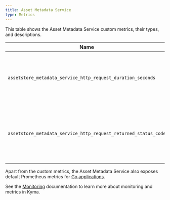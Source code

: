 ```yaml
---
title: Asset Metadata Service
type: Metrics
---
```


This table shows the Asset Metadata Service custom metrics, their types, and descriptions.

| Name | Type | Description |
|------|-------------|------|
| `assetstore_metadata_service_http_request_duration_seconds` | histogram | Specifies a number of HTTP requests the service processes in a given time series. |
| `assetstore_metadata_service_http_request_returned_status_code` | counter | Specifies a number of different HTTP response status codes in a given time series. |

Apart from the custom metrics, the Asset Metadata Service also exposes default Prometheus metrics for [Go applications](https://prometheus.io/docs/guides/go-application/).

See the [Monitoring](/components/monitoring) documentation to learn more about monitoring and metrics in Kyma.

